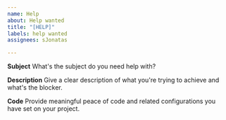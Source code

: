 ```yaml
---
name: Help
about: Help wanted
title: "[HELP]"
labels: help wanted
assignees: sJonatas

---
```


**Subject**
What's the subject do you need help with?

**Description**
Give a clear description of what you're trying to achieve and what's the blocker.

**Code**
Provide meaningful peace of code and related configurations you have set on your project.
